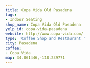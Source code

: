 ```yaml
---
title: Copa Vida Old Pasadena
tags:
- Indoor Seating
shop_name: Copa Vida Old Pasadena
yelp_id: copa-vida-pasadena
website: http://www.copa-vida.com/
type: 'Coffee Shop and Restaurant '
city: Pasadena
coffee:
- Copa Vida
map: 34.061446,-118.239771
---
```


